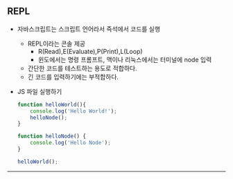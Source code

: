 ## **REPL**

- 자바스크립트는 스크립트 언어라서 즉석에서 코드를 실행
    - REPL이라는 콘솔 제공
        - R(Read),E(Evaluate),P(Print),L(Loop)
        - 윈도에서는 명령 프롬프트, 맥이나 리눅스에서는 터미널에 node 입력
    - 간단한 코드를 테스트하는 용도로 적합하다.
    - 긴 코드를 입력하기에는 부적합하다.
  
- JS 파일 실행하기

    ```jsx
    function helloWorld(){
        console.log('Hello World!');
        helloNode();
    }

    function helloNode() {
        console.log('Hello Node');
    }

    helloWorld();
    ```


---